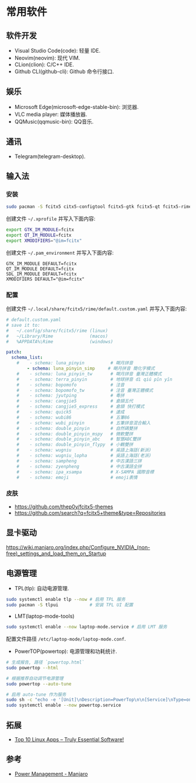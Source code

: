# 常用软件

## 软件开发

- Visual Studio Code(code): 轻量 IDE.
- Neovim(neovim): 现代 VIM.
- CLion(clion): C/C++ IDE.
- Github CLI(github-cli): Github 命令行接口.

## 娱乐

- Microsoft Edge(microsoft-edge-stable-bin): 浏览器.
- VLC media player: 媒体播放器.
- QQMusic(qqmusic-bin): QQ音乐.

## 通讯

- Telegram(telegram-desktop).

## 输入法

### 安装

```sh
sudo pacman -S fcitx5 citx5-configtool fcitx5-gtk fcitx5-qt fcitx5-rime
```

创建文件 `~/.xprofile` 并写入下面内容:

```sh
export GTK_IM_MODULE=fcitx
export QT_IM_MODULE=fcitx
export XMODIFIERS="@im=fcitx"
```

创建文件 `~/.pam_environment` 并写入下面内容:

```
GTK_IM_MODULE DEFAULT=fcitx
QT_IM_MODULE DEFAULT=fcitx
SDL_IM_MODULE DEFAULT=fcitx
XMODIFIERS DEFAULT="@im=fcitx"
```

### 配置

创建文件 `~/.local/share/fcitx5/rime/default.custom.yaml` 并写入下面内容:

```yaml
# default.custom.yaml
# save it to: 
#   ~/.config/share/fcitx5/rime (linux)
#   ~/Library/Rime              (macos)
#   %APPDATA%\Rime              (windows)

patch:
  schema_list:
    #    - schema: luna_pinyin          # 朙月拼音
        - schema: luna_pinyin_simp     # 朙月拼音 簡化字模式
    #    - schema: luna_pinyin_tw       # 朙月拼音 臺灣正體模式
    #    - schema: terra_pinyin         # 地球拼音 dì qiú pīn yīn
    #    - schema: bopomofo             # 注音
    #    - schema: bopomofo_tw          # 注音 臺灣正體模式
    #    - schema: jyutping             # 粵拼
    #    - schema: cangjie5             # 倉頡五代
    #    - schema: cangjie5_express     # 倉頡 快打模式
    #    - schema: quick5               # 速成
    #    - schema: wubi86               # 五筆86
    #    - schema: wubi_pinyin          # 五筆拼音混合輸入
    #    - schema: double_pinyin        # 自然碼雙拼
    #    - schema: double_pinyin_mspy   # 微軟雙拼
    #    - schema: double_pinyin_abc    # 智慧ABC雙拼
    #    - schema: double_pinyin_flypy  # 小鶴雙拼
    #    - schema: wugniu               # 吳語上海話(新派)
    #    - schema: wugniu_lopha         # 吳語上海話(老派)
    #    - schema: sampheng             # 中古漢語三拼
    #    - schema: zyenpheng            # 中古漢語全拼
    #    - schema: ipa_xsampa           # X-SAMPA 國際音標
    #    - schema: emoji                # emoji表情
```

### 皮肤

- <https://github.com/thep0y/fcitx5-themes>
- <https://github.com/search?q=fcitx5+theme&type=Repositories>

## 显卡驱动

<https://wiki.manjaro.org/index.php/Configure_NVIDIA_(non-free)_settings_and_load_them_on_Startup>

## 电源管理

- TPL(tlp): 自动电源管理.

```sh
sudo systemctl enable tlp --now # 启用 TPL 服务
sudo pacman -S tlpui            # 安装 TPL UI 配置
```

- LMT(laptop-mode-tools)

```sh
sudo systemctl enable --now laptop-mode.service # 启用 LMT 服务
```

配置文件路径 `/etc/laptop-mode/laptop-mode.conf`.

- PowerTOP(powertop): 电源管理和功耗统计.

```sh
# 生成报告, 路径 `powertop.html`
sudo powertop --html

# 根据推荐自动调节电源管理
sudo powertop --auto-tune

# 启用 auto-tune 作为服务
sudo sh -c "echo -e '[Unit]\nDescription=PowerTop\n\n[Service]\nType=oneshot\nRemainAfterExit=true\nExecStart=/usr/bin/powertop --auto-tune\n\n[Install]\nWantedBy=multi-user.target\n' > /etc/systemd/system/powertop.service"
sudo systemctl enable --now powertop.service
```

## 拓展

- [Top 10 Linux Apps – Truly Essential Software!](https://techhut.tv/top-10-linux-apps-ubuntu/)

## 参考

- [Power Management - Manjaro](https://wiki.manjaro.org/index.php/Power_Management)

